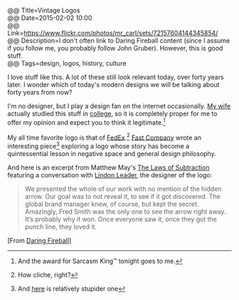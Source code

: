 @@ Title=Vintage Logos  
@@ Date=2015-02-02 10:00  
@@ Link=https://www.flickr.com/photos/mr_carl/sets/72157604144345854/  
@@ Description=I don't often link to Daring Fireball content (since I assume if you follow me, you probably follow John Gruber). However, this is good stuff.  
@@ Tags=design, logos, history, culture  

I love stuff like this. A lot of these still look relevant today, over forty years later. I wonder which of today's modern designs we will be talking about forty years from now? 

I'm no designer, but I play a design fan on the internet occasionally. [My wife](twitter.com/venusautumn) actually studied this stuff in [college](http://www.puc.edu/academics/departments/visual-arts/home), so it is completely proper for me to offer my opinion and expect you to think it legitimate.[^1]

My all time favorite logo is that of [FedEx](https://lh6.googleusercontent.com/-qDXeK218LRQ/UVJHowyYp1I/AAAAAAAAACY/6zisc6Md0JQ/w2048-h2048/fedex-square.png).[^3]  [Fast Company](http://www.fastcodesign.com/1671067/the-story-behind-the-famous-fedex-logo-and-why-it-works) wrote an interesting piece[^2] exploring a logo whose story has become a quintessential lesson in negative space and general design philosophy. 

And here is an excerpt from Matthew May's [The Laws of Subtraction](http://www.amazon.com/gp/product/0071795618/ref=as_li_tl?ie=UTF8&camp=1789&creative=390957&creativeASIN=0071795618&linkCode=as2&tag=theov0c-20&linkId=KYAMLOW6RQ2CSDJH) featuring a conversation with [Lindon Leader](http://leadercreative.com/), the designer of the logo: 
>We presented the whole of our work with no mention of the hidden arrow. Our goal was to not reveal it, to see if it got discovered. The global brand manager knew, of course, but kept the secret. Amazingly, Fred Smith was the only one to see the arrow right away. It’s probably why it won. Once everyone saw it, once they got the punch line, they loved it.

[From [Daring Fireball](http://daringfireball.net/linked/2015/01/30/70s-logos)]

[^3]: How cliche, right?
[^2]: And [here](https://www.youtube.com/watch?v=RGm8v8BNRUM) is relatively stupider one
[^1]: And the award for Sarcasm King™ tonight goes to me. 